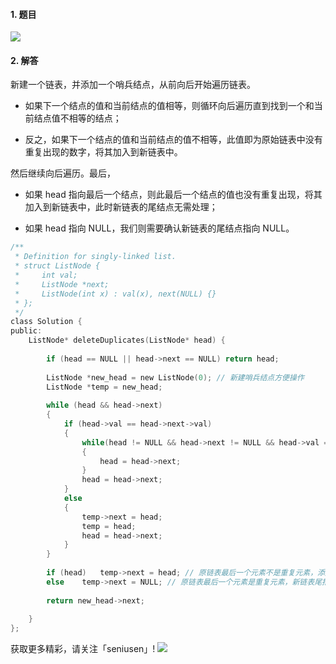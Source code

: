 #### 1. 题目

![](https://upload-images.jianshu.io/upload_images/11895466-4bb3be0be74405d5.png?imageMogr2/auto-orient/strip%7CimageView2/2/w/1240)



#### 2. 解答

新建一个链表，并添加一个哨兵结点，从前向后开始遍历链表。

- 如果下一个结点的值和当前结点的值相等，则循环向后遍历直到找到一个和当前结点值不相等的结点；

- 反之，如果下一个结点的值和当前结点的值不相等，此值即为原始链表中没有重复出现的数字，将其加入到新链表中。

然后继续向后遍历。最后，

- 如果 head 指向最后一个结点，则此最后一个结点的值也没有重复出现，将其加入到新链表中，此时新链表的尾结点无需处理；

- 如果 head 指向 NULL，我们则需要确认新链表的尾结点指向 NULL。

```c
/**
 * Definition for singly-linked list.
 * struct ListNode {
 *     int val;
 *     ListNode *next;
 *     ListNode(int x) : val(x), next(NULL) {}
 * };
 */
class Solution {
public:
    ListNode* deleteDuplicates(ListNode* head) {
        
        if (head == NULL || head->next == NULL) return head;
        
        ListNode *new_head = new ListNode(0); // 新建哨兵结点方便操作
        ListNode *temp = new_head;
            
        while (head && head->next)
        {
            if (head->val == head->next->val)
            {
                while(head != NULL && head->next != NULL && head->val == head->next->val)
                {
                    head = head->next;
                }
                head = head->next;
            }
            else
            {
                temp->next = head;
                temp = head;
                head = head->next;
            }
        }
        
        if (head)   temp->next = head; // 原链表最后一个元素不是重复元素，添加到新链表尾
        else    temp->next = NULL; // 原链表最后一个元素是重复元素，新链表尾指向 NULL
        
        return new_head->next;
        
    }
};
```

获取更多精彩，请关注「seniusen」! 
![](https://upload-images.jianshu.io/upload_images/11895466-ee82f7655f20bfeb.jpg?imageMogr2/auto-orient/strip%7CimageView2/2/w/1240)
